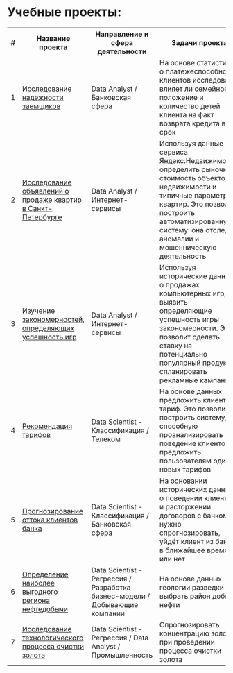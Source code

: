 # Учебные проекты:

<table>
  
<tr>
  <th>#</th>
  <th>Название проекта</th>
  <th>Направление и сфера деятельности</th>
  <th>Задачи проекта</th>
  <th>Использованные библиотеки</th>
</tr> 
  
<tr>
  <td>1</td>
  <td><a href = "https://github.com/elena-iliushina/Investigation_of_the_reliability_of_borrowers">Исследование надежности заемщиков</a></td>
  <td>Data Analyst / Банковская сфера</td>
  <td>На основе статистики о платежеспособности клиентов исследовать влияет ли семейное положение и количество детей клиента на факт возврата кредита в срок</td>
  <td> 
    <img src="https://img.shields.io/badge/Pandas-343942?style=flat&logo=pandas&logoColor=7A80BA" alt="Pandas">
    <img src="https://img.shields.io/badge/Matplotlib-343942?style=flat&logo=matplotlib&logoColor=4698C6" alt="Matplotlib">
    <img src="https://img.shields.io/badge/Seaborn-343942?style=flat&logo=linear&logoColor=4698C6" alt="Seaborn">
  </td>
</tr>
  
<tr>
  <td>2</td>
  <td><a href = "https://github.com/elena-iliushina/research_of_ads_for_the_sale_of_apartments/">Исследование объявлений о продаже квартир в Санкт-Петербурге</a></td>
  <td>Data Analyst / Интернет-сервисы</td>
  <td>Используя данные сервиса Яндекс.Недвижимость, определить рыночную стоимость объектов недвижимости и типичные параметры квартир. Это позволит построить автоматизированную систему: она отследит аномалии и мошенническую деятельность</td>
  <td> 
    <img src="https://img.shields.io/badge/Pandas-343942?style=flat&logo=pandas&logoColor=7A80BA" alt="Pandas">
    <img src="https://img.shields.io/badge/NumPy-343942?style=flat&logo=Numpy&logoColor=457788" alt="Numpy">
    <img src="https://img.shields.io/badge/Matplotlib-343942?style=flat&logo=matplotlib&logoColor=4698C6" alt="Matplotlib">
    <img src="https://img.shields.io/badge/Seaborn-343942?style=flat&logo=linear&logoColor=4698C6" alt="Seaborn">
  </td>
</tr>
  
<tr>
  <td>3</td>
  <td><a href = "https://github.com/sxemixa/Games-rating">Изучение закономерностей, определяющих успешность игр</a></td>
  <td>Data Analyst / Интернет-сервисы</td>
  <td>Используя исторические данные о продажах компьютерных игр, выявить определяющие успешность игры закономерности. Это позволит сделать ставку на потенциально популярный продукт и спланировать рекламные кампании</td>
  <td> 
    <img src="https://img.shields.io/badge/Pandas-343942?style=flat&logo=pandas&logoColor=7A80BA" alt="Pandas">
    <img src="https://img.shields.io/badge/NumPy-343942?style=flat&logo=Numpy&logoColor=457788" alt="Numpy">
    <img src="https://img.shields.io/badge/SciPy-343942?style=flat&logo=scipy&logoColor=65AED7" alt="SkiPy">
    <img src="https://img.shields.io/badge/Matplotlib-343942?style=flat&logo=matplotlib&logoColor=4698C6" alt="Matplotlib">
    <img src="https://img.shields.io/badge/Seaborn-343942?style=flat&logo=linear&logoColor=4698C6" alt="Seaborn">
  </td>
</tr>
  
<tr>
  <td>4</td>
  <td><a href = "https://github.com/sxemixa/Games-rating">Рекомендация тарифов</a></td>
  <td>Data Scientist - Классификация / Телеком</td>
  <td>На основе данных предложить клиенту тариф. Это позволит построить систему, способную проанализировать поведение клиентов и предложить пользователям один из новых тарифов</td>
  <td> 
    <img src="https://img.shields.io/badge/Pandas-343942?style=flat&logo=pandas&logoColor=7A80BA" alt="Pandas">
    <img src="https://img.shields.io/badge/NumPy-343942?style=flat&logo=Numpy&logoColor=457788" alt="Numpy">
    <img src="https://img.shields.io/badge/SciPy-343942?style=flat&logo=scipy&logoColor=65AED7" alt="SkiPy">
    <img src="https://img.shields.io/badge/Matplotlib-343942?style=flat&logo=matplotlib&logoColor=4698C6" alt="Matplotlib">
    <img src="https://img.shields.io/badge/Seaborn-343942?style=flat&logo=linear&logoColor=4698C6" alt="Seaborn">
    <img src="https://img.shields.io/badge/Scikit--learn-343942?style=flat&logo=scikit-learn&logoColor=F7931E" alt="Scikit">
  </td>
</tr>
  
<tr>
  <td>5</td>
  <td><a href = "https://github.com/sxemixa/Games-rating">Прогнозирование оттока клиентов банка</a></td>
  <td>Data Scientist - Классификация / Банковская сфера</td>
  <td>На основании исторических данных о поведении клиентов и расторжении договоров с банком нужно спрогнозировать, уйдёт клиент из банка в ближайшее время или нет</td>
  <td> 
    <img src="https://img.shields.io/badge/Pandas-343942?style=flat&logo=pandas&logoColor=7A80BA" alt="Pandas">
    <img src="https://img.shields.io/badge/NumPy-343942?style=flat&logo=Numpy&logoColor=457788" alt="Numpy">
    <img src="https://img.shields.io/badge/Matplotlib-343942?style=flat&logo=matplotlib&logoColor=4698C6" alt="Matplotlib">
    <img src="https://img.shields.io/badge/Seaborn-343942?style=flat&logo=linear&logoColor=4698C6" alt="Seaborn">
    <img src="https://img.shields.io/badge/Scikit--learn-343942?style=flat&logo=scikit-learn&logoColor=F7931E" alt="Scikit">
  </td>
</tr>
  
<tr>
  <td>6</td>
  <td><a href = "https://github.com/sxemixa/Games-rating">Определение наиболее выгодного региона нефтедобычи</a></td>
  <td>Data Scientist - Регрессия / Разработка бизнес-модели / Добывающие компании</td>
  <td>На основе данных геологии разведки выбрать район добычи нефти</td>
  <td> 
    <img src="https://img.shields.io/badge/Pandas-343942?style=flat&logo=pandas&logoColor=7A80BA" alt="Pandas">
    <img src="https://img.shields.io/badge/NumPy-343942?style=flat&logo=Numpy&logoColor=457788" alt="Numpy">
    <img src="https://img.shields.io/badge/Matplotlib-343942?style=flat&logo=matplotlib&logoColor=4698C6" alt="Matplotlib">
    <img src="https://img.shields.io/badge/Seaborn-343942?style=flat&logo=linear&logoColor=4698C6" alt="Seaborn">
    <img src="https://img.shields.io/badge/Scikit--learn-343942?style=flat&logo=scikit-learn&logoColor=F7931E" alt="Scikit">
  </td>
</tr>  
  
 <tr>
  <td>7</td>
  <td><a href = "https://github.com/sxemixa/Games-rating">Исследование технологического процесса очистки золота</a></td>
  <td>Data Scientist - Регрессия / Data Analyst / Промышленность</td>
  <td>Спрогнозировать концентрацию золота при проведении процесса очистки золота</td>
  <td> 
    <img src="https://img.shields.io/badge/Pandas-343942?style=flat&logo=pandas&logoColor=7A80BA" alt="Pandas">
    <img src="https://img.shields.io/badge/NumPy-343942?style=flat&logo=Numpy&logoColor=457788" alt="Numpy">
    <img src="https://img.shields.io/badge/Matplotlib-343942?style=flat&logo=matplotlib&logoColor=4698C6" alt="Matplotlib">
    <img src="https://img.shields.io/badge/Seaborn-343942?style=flat&logo=linear&logoColor=4698C6" alt="Seaborn">
    <img src="https://img.shields.io/badge/Scikit--learn-343942?style=flat&logo=scikit-learn&logoColor=F7931E" alt="Scikit">
  </td>
</tr>  
 
</table>
